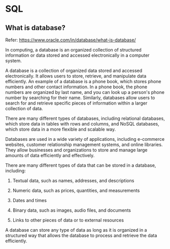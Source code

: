 # SQL

## What is database?

Refer: https://www.oracle.com/in/database/what-is-database/


In computing, a database is an organized collection of  structured information or data stored and accessed electronically in a computer system.

A database is a collection of organized data stored and accessed electronically. It allows users to store, retrieve, and manipulate data efficiently. An example of a database is a phone book, which stores phone numbers and other contact information. In a phone book, the phone numbers are organized by last name, and you can look up a person's phone number by searching for their name. Similarly, databases allow users to search for and retrieve specific pieces of information within a larger collection of data.

There are many different types of databases, including relational databases, which store data in tables with rows and columns, and NoSQL databases, which store data in a more flexible and scalable way.

Databases are used in a wide variety of applications, including e-commerce websites, customer relationship management systems, and online libraries. They allow businesses and organizations to store and manage large amounts of data efficiently and effectively.

There are many different types of data that can be stored in a database, including: 
1. Textual data, such as names, addresses, and descriptions

2. Numeric data, such as prices, quantities, and measurements
3. Dates and times
4. Binary data, such as images, audio files, and documents
5. Links to other pieces of data or to external resources

A database can store any type of data as long as it is organized in a structured way that allows the database to process and retrieve the data efficiently.